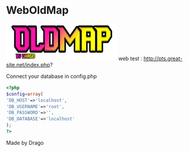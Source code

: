 # WebOldMap
![Test Image 1](public_html/img/logopetit.png)
web test : http://pts.great-site.net/index.php?

Connect your database in config.php

```php  
<?php
$config=array(
'DB_HOST'=>'localhost',
'DB_USERNAME'=>'root',
'DB_PASSWORD'=>'',
'DB_DATABASE'=>'localhost'
);
?>
```
Made by Drago
